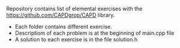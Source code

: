 Repository contains list of elemental exercises with the https://github.com/CAPDgrop/CAPD library.

- Each folder contains different exercise.
- Descriptiom of each problem is at the beginning of main.cpp file
- A solution to each exercise is in the file solution.h 
